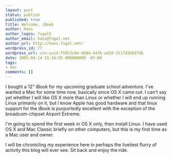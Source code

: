 ```yaml
---
layout: post
status: publish
published: true
title: Welcome, iBook
author: Hans
author_login: fugalh
author_email: hans@fugal.net
author_url: http://hans.fugal.net/
wordpress_id: 77
wordpress_url: urn:uuid:f59c5c0e-4b84-4476-ad1d-2117d2b6d7d6
date: 2005-04-14 15:34:55.000000000 -07:00
tags:
- mac
comments: []
---
```

<p>I bought a 12" iBook for my upcoming graduate school adventure. I've wanted a
Mac for some time now, basically since OS X came out. I can't say yet whether I
will like OS X more than Linux or whether I will end up running Linux primarily
on it, but I know Apple has good hardware and that linux support for the iBook
is purportedly excellent with the exception of the broadcom-chipset Airport
Extreme. </p>

<p>I'm going to spend the first week in OS X only, then install Linux. I have used
OS X and Mac Classic briefly on other computers, but this is my first
time as a Mac user and owner.</p>

<p>I will be chronicling my experience here in perhaps the liveliest flurry of
activity this blog will ever see. Sit back and enjoy the ride.</p>
